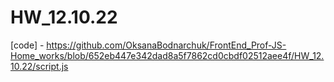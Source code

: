 # HW_12.10.22
[code] - https://github.com/OksanaBodnarchuk/FrontEnd_Prof-JS-Home_works/blob/652eb447e342dad8a5f7862cd0cbdf02512aee4f/HW_12.10.22/script.js
